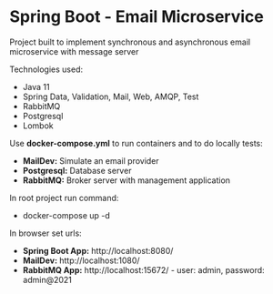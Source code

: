 # Spring Boot - Email Microservice
Project built to implement synchronous and asynchronous email microservice with message server

Technologies used:

- Java 11
- Spring Data, Validation, Mail, Web, AMQP, Test
- RabbitMQ
- Postgresql
- Lombok

Use **docker-compose.yml** to run containers and to do locally tests:

- **MailDev:** Simulate an email provider
- **Postgresql:** Database server
- **RabbitMQ:** Broker server with management application

In root project run command:

- docker-compose up -d

In browser set urls:

- **Spring Boot App:** http://localhost:8080/
- **MailDev:** http://localhost:1080/
- **RabbitMQ App:** http://localhost:15672/ - user: admin, password: admin@2021
